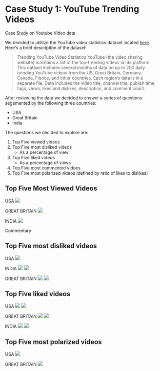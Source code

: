 # Case Study 1: YouTube Trending Videos

Case Study on Youtube Video data

We decided to utilitze the YouTube video statistics dataset located [here](https://www.kaggle.com/datasnaek/youtube-new). Here's a brief description of the dataset:

> Trending YouTube Video Statistics
> YouTube (the video sharing website) maintains a list of the top-trending videos on its platform. This dataset includes several months of data on up to 200 daily trending YouTube videos from the US, Great Britain, Germany, Canada, France, and other countries. Each region’s data is in a separate file. Data includes the video title, channel title, publish time, tags, views, likes and dislikes, description, and comment count.
>

After reviewing the data we decided to answer a series of questions segemented by the following three countries:
- USA 
- Great Britain
- India

The questions we decided to explore are:

1. Top Five viewed videos
2. Top Five most disliked videos
    - As a percentage of view
3. Top Five liked videos
    - As a percentage of views
4. Top Five most commented vidoes
5. Top Five most polarized videos (defined by ratio of likes to dislikes)

## Top Five Most Viewed Videos 
USA
![](images/USA_TopFive_viewed.png)

GREAT BRITAIN
![](images/gb_top_5_viewed_(barh).png)

INDIA
![](images/top_5_most_viewed_india.png)

Commentary 

## Top Five most disliked videos

USA
![](images/USA_Top5_Disliked_Ratio.png)

INDIA
![](images/grouped_dislikes.png)
![](images/dislike_ratio.png)

GREAT BRITAIN
![](images/gb_top_5_dislikes_(barh).png)
![](images/gb_dislike_ratio(barh).png)

## Top Five liked videos
USA
![](images/TopFiveLiked_USA.png)
![](images/TopFiveLikedRatios.png)

GREAT BRITAIN
![](images/gb_top_5_liked_(barh).png)
![](gb_like_ratio(barh).png)

INDIA
![](images/most_liked.png)
![](images/like_ratio.png)

## Top Five most polarized videos
USA
![](images/Top5MostPolarizing_USA.png)

GREAT BRITAIN
![](images/gb_polarization_(barh).png)